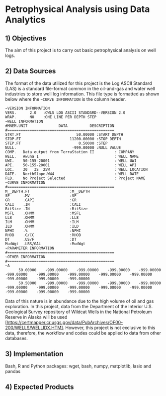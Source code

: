 # Petrophysical Analysis using Data Analytics
## 1) Objectives
The aim of this project is to carry out basic petrophysical analysis on well logs.
## 2) Data Sources
The format of the data utilized for this project is the Log ASCII Standard (LAS) is a standard file-format common in the oil-and-gas and water well industries to store well log information. This file type is formatted as shown below where the `~CURVE INFORMATION` is the column header.

```
~VERSION INFORMATION
VERS.      2.0   :CWLS LOG ASCII STANDARD--VERSION 2.0
WRAP.      NO    :ONE LINE PER DEPTH STEP
~WELL INFORMATION
#MNEM.UNIT              DATA          DESCRIPTION
#================================================
STRT.FT                         50.00000 :START DEPTH
STOP.FT                      11200.00000 :STOP DEPTH
STEP.FT                          0.50000 :STEP
NULL.                         -999.00000 :NULL VALUE
COMP.   Data output from TerraStation II         : COMPANY
WELL.   Awuna 1                                  : WELL NAME
UWI.    50-155-20001                             : WELL UWI
API.    50-155-20001                             : WELL API
LOC.    30   3S  25W                             : WELL LOCATION
DATE.   NorthSlope.W44                           : WELL DATE
FLD.    No Project Selected                      : Project NAME
~CURVE INFORMATION
#================================================
M__DEPTH.FT                  :M__DEPTH
SP      .MV                  :SP
GR      .GAPI                :GR
CALI    .IN                  :CALI
BitSize .IN                  :BitSize
MSFL    .OHMM                :MSFL
LL8     .OHMM                :LL8
ILM     .OHMM                :ILM
ILD     .OHMM                :ILD
NPHI    .%                   :NPHI
RHOB    .G/CC                :RHOB
DT      .US/F                :DT
MudWgt  .LBS/GAL             :MudWgt
~PARAMETER INFORMATION
#================================================
~OTHER INFORMATION
#================================================
~A
      50.00000    -999.00000    -999.00000    -999.00000    -999.00000    -999.00000    -999.00000    -999.00000    -999.00000    -999.00000    -999.00000    -999.00000    -999.00000
      50.50000    -999.00000    -999.00000    -999.00000    -999.00000    -999.00000    -999.00000    -999.00000    -999.00000    -999.00000    -999.00000    -999.00000    -999.00000
```
Data of this nature is in abundance due to the high volume of oil and gas exploration. In this project, data from the Department of the Interior U.S. Geological Survey repository of Wildcat Wells in the National Petroleum Reserve in Alaska will be used [https://certmapper.cr.usgs.gov/data/PubArchives/OF00-200/WELLS/WELLIDX.HTM]. However, this project is not exclusive to this data, therefore, the workflow and codes could be applied to data from other databases.
## 3) Implementation
Bash, R and Python
packages: wget, bash, numpy, matplotlib, lasio and pandas

## 4) Expected Products
